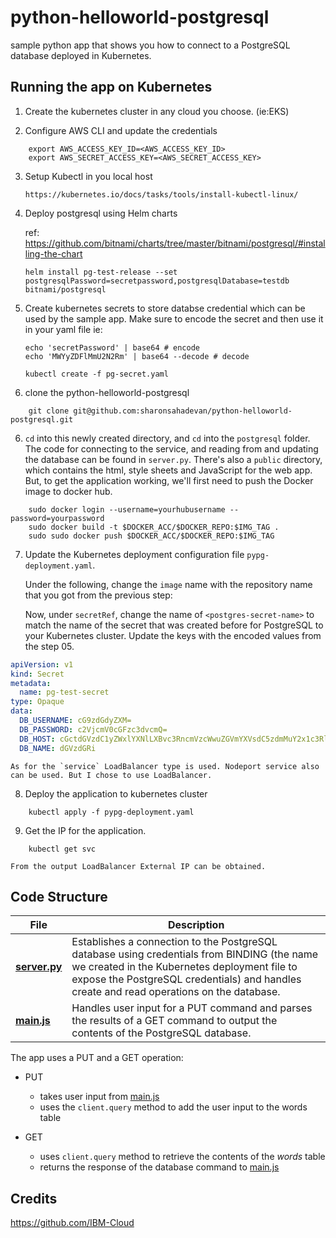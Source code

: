 # python-helloworld-postgresql

sample python app that shows you how to connect to a PostgreSQL database deployed in Kubernetes. 

## Running the app on Kubernetes

1. Create the kubernetes cluster in any cloud you choose. (ie:EKS)
   
2. Configure AWS CLI and update the credentials
```
    export AWS_ACCESS_KEY_ID=<AWS_ACCESS_KEY_ID>
    export AWS_SECRET_ACCESS_KEY=<AWS_SECRET_ACCESS_KEY>
```

3. Setup Kubectl in you local host

    ```
    https://kubernetes.io/docs/tasks/tools/install-kubectl-linux/
    ```

4. Deploy postgresql using Helm charts
   
    ref: https://github.com/bitnami/charts/tree/master/bitnami/postgresql/#installing-the-chart
    ```
    helm install pg-test-release --set postgresqlPassword=secretpassword,postgresqlDatabase=testdb bitnami/postgresql
    ```

5. Create kubernetes secrets to store databse credential which can be used by the sample app.
   Make sure to encode the secret and then use it in your yaml file
   ie:
    ```
    echo 'secretPassword' | base64 # encode
    echo 'MWYyZDFlMmU2N2Rm' | base64 --decode # decode
    ```
   ```
   kubectl create -f pg-secret.yaml
   ```

6. clone the python-helloworld-postgresql
   
```
    git clone git@github.com:sharonsahadevan/python-helloworld-postgresql.git
```

6. `cd` into this newly created directory, and `cd` into the `postgresql` folder. The code for connecting to the service, and reading from and updating the database can be found in `server.py`. There's also a `public` directory, which contains the html, style sheets and JavaScript for the web app. But, to get the application working, we'll first need to push the Docker image to docker hub.

```
    sudo docker login --username=yourhubusername --password=yourpassword
    sudo docker build -t $DOCKER_ACC/$DOCKER_REPO:$IMG_TAG .
    sudo sudo docker push $DOCKER_ACC/$DOCKER_REPO:$IMG_TAG
```

7. Update the Kubernetes deployment configuration file `pypg-deployment.yaml`.

    Under the following, change the `image` name with the repository name that you got from the previous step:

    Now, under `secretRef`, change the name of `<postgres-secret-name>` to match the name of the secret that was created before for PostgreSQL to your Kubernetes cluster. Update the keys with the encoded values from the step 05.

```yaml
apiVersion: v1
kind: Secret
metadata:
  name: pg-test-secret
type: Opaque
data:
  DB_USERNAME: cG9zdGdyZXM=
  DB_PASSWORD: c2VjcmV0cGFzc3dvcmQ=
  DB_HOST: cGctdGVzdC1yZWxlYXNlLXBvc3RncmVzcWwuZGVmYXVsdC5zdmMuY2x1c3Rlci5sb2NhbA==
  DB_NAME: dGVzdGRi 
```

    As for the `service` LoadBalancer type is used. Nodeport service also can be used. But I chose to use LoadBalancer.

8. Deploy the application to kubernetes cluster

```
    kubectl apply -f pypg-deployment.yaml
```

9. Get the IP for the application.

```
    kubectl get svc
```

    From the output LoadBalancer External IP can be obtained.

## Code Structure

| File | Description |
| ---- | ----------- |
|[**server.py**](server.py)|Establishes a connection to the PostgreSQL database using credentials from BINDING (the name we created in the Kubernetes deployment file to expose the PostgreSQL credentials) and handles create and read operations on the database. |
|[**main.js**](public/javascripts/main.js)|Handles user input for a PUT command and parses the results of a GET command to output the contents of the PostgreSQL database.|

The app uses a PUT and a GET operation:

- PUT
  - takes user input from [main.js](public/javascript/main.js)
  - uses the `client.query` method to add the user input to the words table

- GET
  - uses `client.query` method to retrieve the contents of the _words_ table
  - returns the response of the database command to [main.js](public/javascript/main.js)


## Credits

https://github.com/IBM-Cloud
